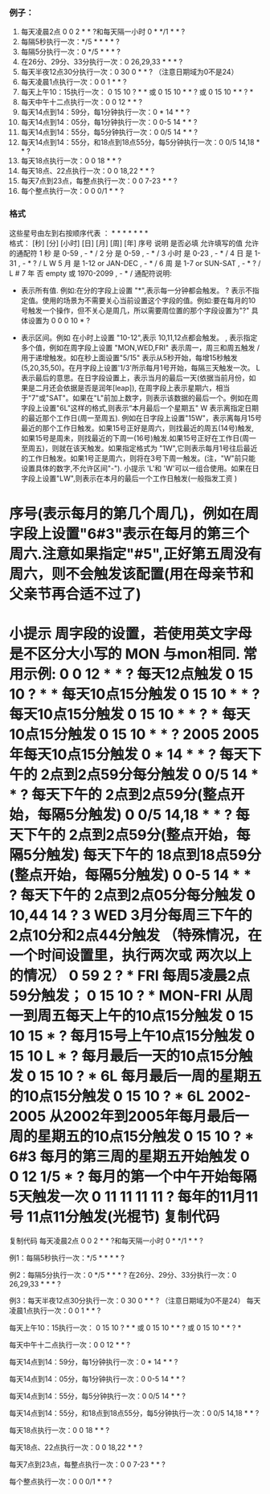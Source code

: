 ### 例子：
1. 每天凌晨2点  0 0 2 * * ?和每天隔一小时 0 * */1 * * ?
2. 每隔5秒执行一次：*/5 * * * * ?
3. 每隔5分执行一次：0 */5 * * * ?
4. 在26分、29分、33分执行一次：0 26,29,33 * * * ?
5. 每天半夜12点30分执行一次：0 30 0 * * ? （注意日期域为0不是24）
6. 每天凌晨1点执行一次：0 0 1 * * ?
7. 每天上午10：15执行一次： 0 15 10 ? * * 或 0 15 10 * * ? 或 0 15 10 * * ? *
8. 每天中午十二点执行一次：0 0 12 * * ?
9. 每天14点到14：59分，每1分钟执行一次：0 * 14 * * ?
10. 每天14点到14：05分，每1分钟执行一次：0 0-5 14 * * ?
11. 每天14点到14：55分，每5分钟执行一次：0 0/5 14 * * ?
12. 每天14点到14：55分，和18点到18点55分，每5分钟执行一次：0 0/5 14,18 * * ?
13. 每天18点执行一次：0 0 18 * * ?
14. 每天18点、22点执行一次：0 0 18,22 * * ?
15. 每天7点到23点，每整点执行一次：0 0 7-23 * * ?
16. 每个整点执行一次：0 0 0/1 * * ?

### 格式
这些星号由左到右按顺序代表 ：     *    *     *     *    *     *   *     
                              格式： [秒] [分] [小时] [日] [月] [周] [年] 
序号 说明 
  是否必填  允许填写的值 允许的通配符 
1  秒  是  0-59    , - * / 
2  分  是  0-59 
   , - * / 
3 小时  是  0-23   , - * / 
4  日  是  1-31   , - * ? / L W 
5  月  是  1-12 or JAN-DEC   , - * / 
6  周  是  1-7 or SUN-SAT   , - * ? / L # 
7  年  否  empty 或 1970-2099  , - * / 
通配符说明: 
* 表示所有值. 例如:在分的字段上设置 "*",表示每一分钟都会触发。 
? 表示不指定值。使用的场景为不需要关心当前设置这个字段的值。例如:要在每月的10号触发一个操作，但不关心是周几，所以需要周位置的那个字段设置为"?" 具体设置为 0 0 0 10 * ? 
- 表示区间。例如 在小时上设置 "10-12",表示 10,11,12点都会触发。 
, 表示指定多个值，例如在周字段上设置 "MON,WED,FRI" 表示周一，周三和周五触发 
/ 用于递增触发。如在秒上面设置"5/15" 表示从5秒开始，每增15秒触发(5,20,35,50)。在月字段上设置'1/3'所示每月1号开始，每隔三天触发一次。 
L 表示最后的意思。在日字段设置上，表示当月的最后一天(依据当前月份，如果是二月还会依据是否是润年[leap]), 在周字段上表示星期六，相当于"7"或"SAT"。如果在"L"前加上数字，则表示该数据的最后一个。例如在周字段上设置"6L"这样的格式,则表示“本月最后一个星期五" 
W 表示离指定日期的最近那个工作日(周一至周五). 例如在日字段上设置"15W"，表示离每月15号最近的那个工作日触发。如果15号正好是周六，则找最近的周五(14号)触发, 如果15号是周未，则找最近的下周一(16号)触发.如果15号正好在工作日(周一至周五)，则就在该天触发。如果指定格式为 "1W",它则表示每月1号往后最近的工作日触发。如果1号正是周六，则将在3号下周一触发。(注，"W"前只能设置具体的数字,不允许区间"-"). 
小提示 
'L'和 'W'可以一组合使用。如果在日字段上设置"LW",则表示在本月的最后一个工作日触发(一般指发工资 ) 
# 序号(表示每月的第几个周几)，例如在周字段上设置"6#3"表示在每月的第三个周六.注意如果指定"#5",正好第五周没有周六，则不会触发该配置(用在母亲节和父亲节再合适不过了) 
小提示 
周字段的设置，若使用英文字母是不区分大小写的 MON 与mon相同. 
常用示例: 
0 0 12 * * ? 每天12点触发 
0 15 10 ? * * 每天10点15分触发 
0 15 10 * * ? 每天10点15分触发 
0 15 10 * * ? * 每天10点15分触发 
0 15 10 * * ? 2005 2005年每天10点15分触发 
0 * 14 * * ? 每天下午的 2点到2点59分每分触发 
0 0/5 14 * * ? 每天下午的 2点到2点59分(整点开始，每隔5分触发) 
0 0/5 14,18 * * ? 每天下午的 2点到2点59分(整点开始，每隔5分触发) 
每天下午的 18点到18点59分(整点开始，每隔5分触发) 
0 0-5 14 * * ? 每天下午的 2点到2点05分每分触发 
0 10,44 14 ? 3 WED     3月分每周三下午的 2点10分和2点44分触发 （特殊情况，在一个时间设置里，执行两次或 两次以上的情况） 
0 59 2 ? * FRI    每周5凌晨2点59分触发； 
0 15 10 ? * MON-FRI 从周一到周五每天上午的10点15分触发 
0 15 10 15 * ? 每月15号上午10点15分触发 
0 15 10 L * ? 每月最后一天的10点15分触发 
0 15 10 ? * 6L 每月最后一周的星期五的10点15分触发 
0 15 10 ? * 6L 2002-2005 从2002年到2005年每月最后一周的星期五的10点15分触发 
0 15 10 ? * 6#3 每月的第三周的星期五开始触发 
0 0 12 1/5 * ? 每月的第一个中午开始每隔5天触发一次 
0 11 11 11 11 ? 每年的11月11号 11点11分触发(光棍节)
复制代码
====================================================================================================

 

复制代码
每天凌晨2点  0 0 2 * * ?和每天隔一小时 0 * */1 * * ?

例1：每隔5秒执行一次：*/5 * * * * ?

例2：每隔5分执行一次：0 */5 * * * ?
在26分、29分、33分执行一次：0 26,29,33 * * * ?

例3：每天半夜12点30分执行一次：0 30 0 * * ? （注意日期域为0不是24）
每天凌晨1点执行一次：0 0 1 * * ?

每天上午10：15执行一次： 0 15 10 ? * * 或 0 15 10 * * ? 或 0 15 10 * * ? *

每天中午十二点执行一次：0 0 12 * * ?

每天14点到14：59分，每1分钟执行一次：0 * 14 * * ?

每天14点到14：05分，每1分钟执行一次：0 0-5 14 * * ?

每天14点到14：55分，每5分钟执行一次：0 0/5 14 * * ?

每天14点到14：55分，和18点到18点55分，每5分钟执行一次：0 0/5 14,18 * * ?

每天18点执行一次：0 0 18 * * ?

每天18点、22点执行一次：0 0 18,22 * * ?

每天7点到23点，每整点执行一次：0 0 7-23 * * ?

每个整点执行一次：0 0 0/1 * * ?
